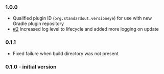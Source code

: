### 1.0.0

 - Qualified plugin ID (`org.standardout.versioneye`) for use with new Gradle plugin repository
 - [#2](https://github.com/stempler/gradle-versioneye-plugin/pull/2) Increased log level to lifecycle and added more logging on update


### 0.1.1

 - Fixed failure when build directory was not present

### 0.1.0 - initial version
